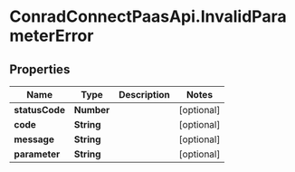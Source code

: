 # ConradConnectPaasApi.InvalidParameterError

## Properties
Name | Type | Description | Notes
------------ | ------------- | ------------- | -------------
**statusCode** | **Number** |  | [optional] 
**code** | **String** |  | [optional] 
**message** | **String** |  | [optional] 
**parameter** | **String** |  | [optional] 
